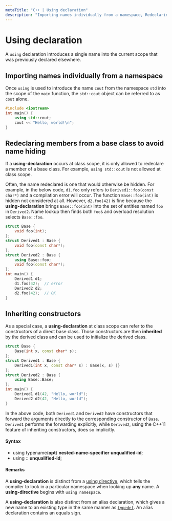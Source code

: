 ```yaml
---
metaTitle: "C++ | Using declaration"
description: "Importing names individually from a namespace, Redeclaring members from a base class to avoid name hiding, Inheriting constructors"
---
```


# Using declaration


A `using` declaration introduces a single name into the current scope that was previously declared elsewhere.



## Importing names individually from a namespace


Once `using` is used to introduce the name `cout` from the namespace `std` into the scope of the `main` function, the `std::cout` object can be referred to as `cout` alone.

```cpp
#include <iostream>
int main() {
    using std::cout;
    cout << "Hello, world!\n";
}

```



## Redeclaring members from a base class to avoid name hiding


If a **using-declaration** occurs at class scope, it is only allowed to redeclare a member of a base class. For example, `using std::cout` is not allowed at class scope.

Often, the name redeclared is one that would otherwise be hidden. For example, in the below code, `d1.foo` only refers to `Derived1::foo(const char*)` and a compilation error will occur. The function `Base::foo(int)` is hidden not considered at all. However, `d2.foo(42)` is fine because the **using-declaration** brings `Base::foo(int)` into the set of entities named `foo` in `Derived2`. Name lookup then finds both `foo`s and overload resolution selects `Base::foo`.

```cpp
struct Base {
    void foo(int);
};
struct Derived1 : Base {
    void foo(const char*);
};
struct Derived2 : Base {
    using Base::foo;
    void foo(const char*);
};
int main() {
    Derived1 d1;
    d1.foo(42);  // error
    Derived2 d2;
    d2.foo(42);  // OK
}

```



## Inheriting constructors


As a special case, a **using-declaration** at class scope can refer to the constructors of a direct base class. Those constructors are then **inherited** by the derived class and can be used to initialize the derived class.

```cpp
struct Base {
    Base(int x, const char* s);
};
struct Derived1 : Base {
    Derived1(int x, const char* s) : Base(x, s) {}
};
struct Derived2 : Base {
    using Base::Base;
};
int main() {
    Derived1 d1(42, "Hello, world");
    Derived2 d2(42, "Hello, world");
}

```

In the above code, both `Derived1` and `Derived2` have constructors that forward the arguments directly to the corresponding constructor of `Base`. `Derived1` performs the forwarding explicitly, while `Derived2`, using the C++11 feature of inheriting constructors, does so implicitly.



#### Syntax


- using typename(**opt**) **nested-name-specifier** **unqualified-id**;
- using :: **unqualified-id**;



#### Remarks


A **using-declaration** is distinct from a [using directive](http://stackoverflow.com/documentation/c%2b%2b/495/namespaces/1624/using-directive), which tells the compiler to look in a particular namespace when looking up **any** name. A **using-directive** begins with `using namespace`.

A **using-declaration** is also distinct from an alias declaration, which gives a new name to an existing type in the same manner as [`typedef`](http://stackoverflow.com/documentation/c%2b%2b/7840/variable-declaration-keywords/18785/typedef). An alias declaration contains an equals sign.


